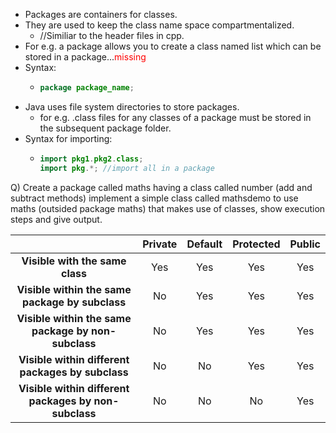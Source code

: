- Packages are containers for classes.
- They are used to keep the class name space compartmentalized.
	- //Similiar to the header files in cpp.
 - For e.g. a package allows you to create a class named list which can be stored in a package...<font color=red>missing</font>
- Syntax:
	- ```java
	  package package_name;
	  ```
- Java uses file system directories to store packages.
	- for e.g. .class files for any classes of a package must be stored in the subsequent package folder.
- Syntax for importing:
	- ```java
	  import pkg1.pkg2.class;
	  import pkg.*; //import all in a package
	  ```

Q) Create a package called maths having a class called number (add and subtract methods) implement a simple class called mathsdemo to use maths (outsided package maths) that makes use of classes, show execution steps and give output.


||Private|Default|Protected|Public|
|:---:|:---:|:---:|:---:|:---:|
|**Visible with the same class**|Yes|Yes|Yes|Yes|
|**Visible within the same package by subclass**| No|Yes|Yes|Yes|
|**Visible within the same package by non-subclass**|No|Yes|Yes|Yes|
|**Visible within different packages by subclass**|No|No|Yes|Yes|
|**Visible within different packages by non-subclass**|No|No|No|Yes|